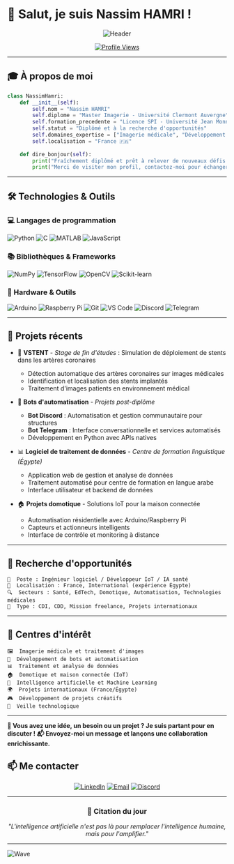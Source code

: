 # 👋 Salut, je suis Nassim HAMRI !

<div align="center">
  
  ![Header](https://readme-typing-svg.herokuapp.com?font=Fira+Code&size=30&duration=3000&pause=1000&color=2E9EF7&center=true&vCenter=true&width=600&lines=Diplômé+Master+Imagerie;Spécialiste+IA+et+Vision;Développeur+Python+%26+C)

  [![Profile Views](https://komarev.com/ghpvc/?username=nassimhamri&color=blueviolet&style=flat-square&label=Visiteurs)](https://github.com/nassimhamri)
  
</div>

---

## 🎓 À propos de moi

```python
class NassimHamri:
    def __init__(self):
        self.nom = "Nassim HAMRI"
        self.diplome = "Master Imagerie - Université Clermont Auvergne"
        self.formation_precedente = "Licence SPI - Université Jean Monnet (Saint-Étienne)"
        self.statut = "Diplômé et à la recherche d'opportunités"
        self.domaines_expertise = ["Imagerie médicale", "Développement de bots", "Traitement de données", "Domotique & IoT", "Vision par ordinateur", "Intelligence artificielle"]
        self.localisation = "France 🇫🇷"
        
    def dire_bonjour(self):
        print("Fraîchement diplômé et prêt à relever de nouveaux défis ! 🚀")
        print("Merci de visiter mon profil, contactez-moi pour échanger ! 😊")
```

---

## 🛠️ Technologies & Outils

### 💻 Langages de programmation
<p align="left">
  <img src="https://img.shields.io/badge/Python-3776AB?style=for-the-badge&logo=python&logoColor=white" alt="Python"/>
  <img src="https://img.shields.io/badge/C-00599C?style=for-the-badge&logo=c&logoColor=white" alt="C"/>
  <img src="https://img.shields.io/badge/MATLAB-FF6F00?style=for-the-badge&logo=mathworks&logoColor=white" alt="MATLAB"/>
  <img src="https://img.shields.io/badge/JavaScript-F7DF1E?style=for-the-badge&logo=javascript&logoColor=black" alt="JavaScript"/>
</p>

### 📚 Bibliothèques & Frameworks
<p align="left">
  <img src="https://img.shields.io/badge/NumPy-013243?style=for-the-badge&logo=numpy&logoColor=white" alt="NumPy"/>
  <img src="https://img.shields.io/badge/TensorFlow-FF6F00?style=for-the-badge&logo=tensorflow&logoColor=white" alt="TensorFlow"/>
  <img src="https://img.shields.io/badge/OpenCV-5C3EE8?style=for-the-badge&logo=opencv&logoColor=white" alt="OpenCV"/>
  <img src="https://img.shields.io/badge/scikit--learn-F7931E?style=for-the-badge&logo=scikit-learn&logoColor=white" alt="Scikit-learn"/>
</p>

### 🔧 Hardware & Outils
<p align="left">
  <img src="https://img.shields.io/badge/Arduino-00979D?style=for-the-badge&logo=arduino&logoColor=white" alt="Arduino"/>
  <img src="https://img.shields.io/badge/Raspberry%20Pi-C51A4A?style=for-the-badge&logo=raspberry-pi&logoColor=white" alt="Raspberry Pi"/>
  <img src="https://img.shields.io/badge/Git-F05032?style=for-the-badge&logo=git&logoColor=white" alt="Git"/>
  <img src="https://img.shields.io/badge/VS%20Code-007ACC?style=for-the-badge&logo=visual-studio-code&logoColor=white" alt="VS Code"/>
  <img src="https://img.shields.io/badge/Discord-7289DA?style=for-the-badge&logo=discord&logoColor=white" alt="Discord"/>
  <img src="https://img.shields.io/badge/Telegram-2CA5E0?style=for-the-badge&logo=telegram&logoColor=white" alt="Telegram"/>
</p>

---

## 🎯 Projets récents

- 🏥 **VSTENT** - *Stage de fin d'études* : Simulation de déploiement de stents dans les artères coronaires
  - Détection automatique des artères coronaires sur images médicales
  - Identification et localisation des stents implantés
  - Traitement d'images patients en environnement médical

- 🤖 **Bots d'automatisation** - *Projets post-diplôme*
  - **Bot Discord** : Automatisation et gestion communautaire pour structures
  - **Bot Telegram** : Interface conversationnelle et services automatisés
  - Développement en Python avec APIs natives

- 📊 **Logiciel de traitement de données** - *Centre de formation linguistique (Égypte)*
  - Application web de gestion et analyse de données
  - Traitement automatisé pour centre de formation en langue arabe
  - Interface utilisateur et backend de données

- 🏠 **Projets domotique** - Solutions IoT pour la maison connectée
  - Automatisation résidentielle avec Arduino/Raspberry Pi
  - Capteurs et actionneurs intelligents
  - Interface de contrôle et monitoring à distance

---

## 🚀 Recherche d'opportunités

```
🎯  Poste : Ingénieur logiciel / Développeur IoT / IA santé
📍  Localisation : France, International (expérience Égypte)
🔍  Secteurs : Santé, EdTech, Domotique, Automatisation, Technologies médicales
💼  Type : CDI, CDD, Mission freelance, Projets internationaux
```

---

## 🌟 Centres d'intérêt

```
🖼️  Imagerie médicale et traitement d'images
🤖  Développement de bots et automatisation
📊  Traitement et analyse de données
🏠  Domotique et maison connectée (IoT)
🧠  Intelligence artificielle et Machine Learning  
🌍  Projets internationaux (France/Égypte)
🎮  Développement de projets créatifs
📖  Veille technologique
```

---

  **🚀 Vous avez une idée, un besoin ou un projet ? Je suis partant pour en discuter !
📬 Envoyez-moi un message et lançons une collaboration enrichissante.**

## 📫 Me contacter

<div align="center">
  
  [![LinkedIn](https://img.shields.io/badge/LinkedIn-0077B5?style=for-the-badge&logo=linkedin&logoColor=white)](https://www.linkedin.com/in/nassim-hamri)
  [![Email](https://img.shields.io/badge/Email-D14836?style=for-the-badge&logo=gmail&logoColor=white)](mailto:hamrinassim@hotmail.fr)
  [![Discord](https://img.shields.io/badge/Discord-7289DA?style=for-the-badge&logo=discord&logoColor=white)](https://discord.com/users/Nassim#7604)
  
</div>

---
<div align="center">
  
  ### 💭 Citation du jour
  
  *"L'intelligence artificielle n'est pas là pour remplacer l'intelligence humaine, mais pour l'amplifier."*
  
  ---
  </div
  
  ![Wave](https://raw.githubusercontent.com/mayhemantt/mayhemantt/Update/svg/Bottom.svg)
  
</div>

